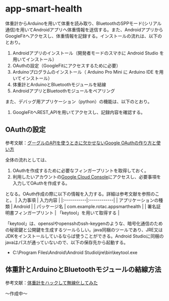 # app-smart-health

体重計からArduinoを用いて体重を読み取り、BluetoothのSPPモード(シリアル通信)を用いてAndroidアプリへ体重情報を送信する。また、AndroidアプリからGoogleFitへアクセスし、体重情報を記録する。インストールの流れは、以下のとおり。

1. Androidアプリのインストール（開発者モードのスマホに Android Studio を用いてインストール）
1. OAuthの設定（GoogleFitにアクセスするために必要）
1. Arduinoプログラムのインストール（ Arduino Pro Mini に Arduino IDE を用いてインストール）
1. 体重計とArduinoとBluetoothモジュールを結線
1. AndroidアプリとBluetoothモジュールをペアリング

また、デバッグ用アプリケーション（python）の機能は、以下のとおり。
1. GoogleFitへREST_APIを用いてアクセスし、記録内容を確認する。

## OAuthの設定
参考文献：[グーグルのAPIを使うときに欠かせないGoogle OAuthの作り方と使い方](http://www.atmarkit.co.jp/ait/articles/1509/15/news017.html)  


全体の流れとしては、
1. OAuthを作成するために必要なフィンガープリントを取得しておく。
1. 利用したいアカウントの[Google Cloud Console](https://console.cloud.google.com/)にアクセスし、必要事項を入力してOAuthを作成する。

となる。OAuth作成の際に以下の情報を入力する。詳細は参考文献を参照のこと。
| 入力事項 | 入力内容 |
|:-----------|:------------|
| アプリケーションの種類 | Android |
| パッケージ名 | com.example.rotac.appsmarthealth |
| 署名証明書フィンガープリント | 「keytool」を用いて取得する |

「keytool」は、opensslやopensshのssh-keygenのような、暗号化通信のための秘密鍵と公開鍵を生成するツールらしい。java同梱のツールであり、JRE又はJDKをインストールしているならば使うことができる。Android Studioに同梱のjavaはパスが通っていないので、以下の保存先から起動する。
* C:\Program Files\Android\Android Studio\jre\bin\keytool.exe

## 体重計とArduinoとBluetoothモジュールの結線方法
参考文献：[体重計をハックして無線化してみた](https://qiita.com/shozaburo/items/8c0aa7ad5c16878bc3c5)  

～作成中～